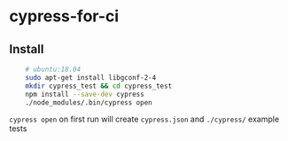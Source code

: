 cypress-for-ci
==============


Install
-------

```bash
    # ubuntu:18.04
    sudo apt-get install libgconf-2-4
    mkdir cypress_test && cd cypress_test
    npm install --save-dev cypress
    ./node_modules/.bin/cypress open
```

`cypress open` on first run will create `cypress.json` and `./cypress/` example tests
